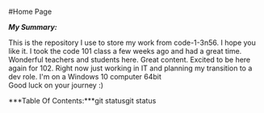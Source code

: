 #Home Page


***My Summary:***

This is the repository I use to store my work from code-1-3n56.
I hope you like it. I took the code 101 class a few weeks ago and had a great time. 
Wonderful teachers and students here. Great content. Excited to be here again for 102. 
Right now just working in IT and planning my transition to a dev role. I'm on a Windows 10 computer 64bit  
Good luck on your journey :) 

***Table Of Contents:***git statusgit status